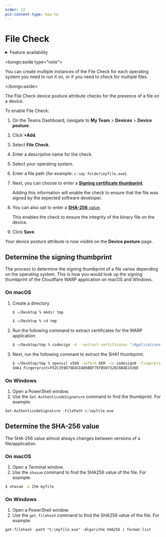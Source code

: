 ```yaml
---
order: 12
pcx-content-type: how-to
---
```


# File Check

<details>
<summary>Feature availability</summary>
<div>

| Operating Systems     | [WARP mode required](/connections/connect-devices/warp#warp-client-modes) | [Teams plans](https://www.cloudflare.com/teams-pricing/) |
| --------------------- | ------------------------------------------------------------------------- | -------------------------------------------------------- |
| macOS, Windows, Linux | WARP with Gateway                                                         | All plans                                                |

</div>
</details>

<bongo:aside type="note">

You can create multiple instances of the File Check for each operating system you need to run it on, or if you need to check for multiple files.

</bongo:aside>

The File Check device posture attribute checks for the presence of a file on a device.

To enable File Check:

1. On the Teams Dashboard, navigate to **My Team** > **Devices** > **Device posture**.
1. Click **+Add**.
1. Select **File Check**.
1. Enter a descriptive name for the check.
1. Select your operating system.
1. Enter a file path (for example: `c:\my folder\myfile.exe`).
1. Next, you can choose to enter a [**Signing certificate thumbprint**](#determine-the-signing-thumbprint).

   Adding this information will enable the check to ensure that the file was signed by the expected software developer.

1. You can also opt to enter a [**SHA-256** value](#determine-the-sha-256-value).

   This enables the check to ensure the integrity of the binary file on the device.

1. Click **Save**.

Your device posture attribute is now visible on the **Device posture** page.

## Determine the signing thumbprint

The process to determine the signing thumbprint of a file varies depending on the operating system. This is how you would look up the signing thumbprint of the Cloudflare WARP application on macOS and Windows.

### On macOS

1. Create a directory.

   ```sh
   $ ~/Desktop % mkdir tmp

   $ ~/Desktop % cd tmp
   ```

1. Run the following command to extract certificates for the WARP application:

   ```sh
   $ ~/Desktop/tmp % codesign -d --extract-certificates "/Applications/Cloudflare WARP.app/Contents/Resources/CloudflareWARP" Executable=/Applications/Cloudflare WARP.app/Contents/Resources/CloudflareWARP
   ```

1. Next, run the following commant to extract the SHA1 thumbprint:

   ```sh
   $ ~/Desktop/tmp % openssl x509 -inform DER -in codesign0 -fingerprint -sha1 -noout | tr -d :
   SHA1 Fingerprint=FE2C359D79D4CEAE6BDF7EFB507326C6B4E2436E
   ```

### On Windows

1. Open a PowerShell window.
1. Use the `Get-AuthenticodeSignature` command to find the thumbprint. For example:

```txt
Get-AuthenticodeSignature -FilePath c:\myfile.exe
```

## Determine the SHA-256 value

The SHA-256 value almost always changes between versions of a file/application.

### On macOS

1. Open a Terminal window.
1. Use the `shasum` command to find the SHA256 value of the file. For example:

```sh
$ shasum -a 256 myfile
```

### On Windows

1. Open a PowerShell window.
1. Use the `get-filehash` command to find the SHA256 value of the file. For example:

```txt
get-filehash -path "C:\myfile.exe" -Algorithm SHA256 | format-list
```
